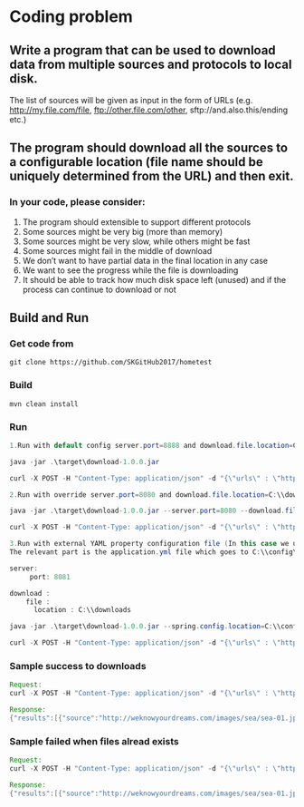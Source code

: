 # Coding problem
## Write a program that can be used to download data from multiple sources and protocols to local disk.
The list of sources will be given as input in the form of URLs
(e.g. http://my.file.com/file, ftp://other.file.com/other, sftp://and.also.this/ending etc.)
## The program should download all the sources to a configurable location (file name should be uniquely determined from the URL) and then exit.

### In your code, please consider:
1. The program should extensible to support different protocols
2. Some sources might be very big (more than memory)
3. Some sources might be very slow, while others might be fast
4. Some sources might fail in the middle of download
5. We don’t want to have partial data in the final location in any case
6. We want to see the progress while the file is downloading
7. It should be able to track how much disk space left (unused) and if the process can continue to download or not

## Build and Run
### Get code from
```
git clone https://github.com/SKGitHub2017/hometest
```
### Build
```
mvn clean install
```
### Run
```java
1.Run with default config server.port=8888 and download.file.location=C:\\download

java -jar .\target\download-1.0.0.jar

curl -X POST -H "Content-Type: application/json" -d "{\"urls\" : \"http://weknowyourdreams.com/images/sea/sea-01.jpg, http://weknowyourdreams.com/images/sea/sea-02.jpg\"}" "http://localhost:8888/download"

2.Run with override server.port=8080 and download.file.location=C:\\download.1

java -jar .\target\download-1.0.0.jar --server.port=8080 --download.file.location=C:\\download.1

curl -X POST -H "Content-Type: application/json" -d "{\"urls\" : \"http://weknowyourdreams.com/images/sea/sea-01.jpg, http://weknowyourdreams.com/images/sea/sea-02.jpg\"}" "http://localhost:8080/download"

3.Run with external YAML property configuration file (In this case we use YAML property file)
The relevant part is the application.yml file which goes to C:\\config\application.yml. The contents could look like this:

server:
     port: 8081

download :
    file :
      location : C:\\downloads

java -jar .\target\download-1.0.0.jar --spring.config.location=C:\\config\application.yml

curl -X POST -H "Content-Type: application/json" -d "{\"urls\" : \"http://weknowyourdreams.com/images/sea/sea-01.jpg, http://weknowyourdreams.com/images/sea/sea-02.jpg\"}" "http://localhost:8081/download"
```

### Sample success to downloads
```java
Request:
curl -X POST -H "Content-Type: application/json" -d "{\"urls\" : \"http://weknowyourdreams.com/images/sea/sea-01.jpg, http://weknowyourdreams.com/images/sea/sea-02.jpg\"}" "http://localhost:8888/download"

Response:
{"results":[{"source":"http://weknowyourdreams.com/images/sea/sea-01.jpg","destination":"C:\\downloads\\sea-01.jpg","isSuccess":true,"userMessage":"Download http://weknowyourdreams.com/images/sea/sea-01.jpg completed","developerMessage":"Download http://weknowyourdreams.com/images/sea/sea-01.jpg completed"},{"source":"http://weknowyourdreams.com/images/sea/sea-02.jpg","destination":"C:\\downloads\\sea-02.jpg","isSuccess":true,"userMessage":"Download http://weknowyourdreams.com/images/sea/sea-02.jpg completed","developerMessage":"Download http://weknowyourdreams.com/images/sea/sea-02.jpg completed"}]}
```

### Sample failed when files alread exists
```java
Request:
curl -X POST -H "Content-Type: application/json" -d "{\"urls\" : \"http://weknowyourdreams.com/images/sea/sea-01.jpg, http://weknowyourdreams.com/images/sea/sea-02.jpg\"}" "http://localhost:8888/download"

Response:
{"results":[{"source":"http://weknowyourdreams.com/images/sea/sea-01.jpg","destination":"C:\\downloads\\sea-01.jpg","isSuccess":false,"userMessage":"Download http://weknowyourdreams.com/images/sea/sea-01.jpg failed","developerMessage":"Download http://weknowyourdreams.com/images/sea/sea-01.jpg failed, File Name: sea-01.jpg already exists in target download location"},{"source":"http://weknowyourdreams.com/images/sea/sea-02.jpg","destination":"C:\\downloads\\sea-02.jpg","isSuccess":false,"userMessage":"Download http://weknowyourdreams.com/images/sea/sea-02.jpg failed","developerMessage":"Download http://weknowyourdreams.com/images/sea/sea-02.jpg failed, File Name: sea-02.jpg already exists in target download location"}]}
```